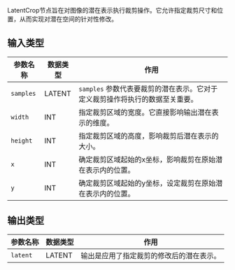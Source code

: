 
LatentCrop节点旨在对图像的潜在表示执行裁剪操作。它允许指定裁剪尺寸和位置，从而实现对潜在空间的针对性修改。

## 输入类型
| 参数名称 | 数据类型 | 作用                                                         |
|----------|----------|--------------------------------------------------------------|
| `samples` | LATENT   | `samples` 参数代表要裁剪的潜在表示。它对于定义裁剪操作将执行的数据至关重要。 |
| `width`   | INT      | 指定裁剪区域的宽度。它直接影响输出潜在表示的维度。           |
| `height`  | INT      | 指定裁剪区域的高度，影响裁剪后潜在表示的大小。             |
| `x`       | INT      | 确定裁剪区域起始的x坐标，影响裁剪在原始潜在表示内的位置。   |
| `y`       | INT      | 确定裁剪区域起始的y坐标，设定裁剪在原始潜在表示内的位置。   |

## 输出类型
| 参数名称 | 数据类型 | 作用                                                         |
|----------|----------|--------------------------------------------------------------|
| `latent` | LATENT   | 输出是应用了指定裁剪的修改后的潜在表示。                     |
